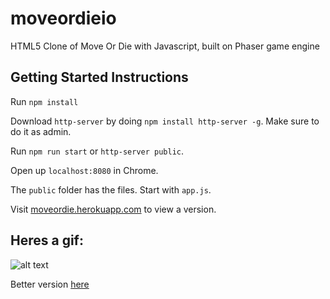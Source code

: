# moveordieio
HTML5 Clone of Move Or Die with Javascript, built on Phaser game engine

## Getting Started Instructions
Run `npm install`

Download `http-server` by doing `npm install http-server -g`. Make sure to do it as admin.

Run `npm run start` or `http-server public`.

Open up `localhost:8080` in Chrome.

The `public` folder has the files. Start with `app.js`.


Visit [moveordie.herokuapp.com](moveordie.herokuapp.com) to view a version.

## Heres a gif:

![alt text](http://g.recordit.co/HUlzEVCI3c.gif "Blurry version")

Better version [here](http://g.recordit.co/HUlzEVCI3c.gif)
